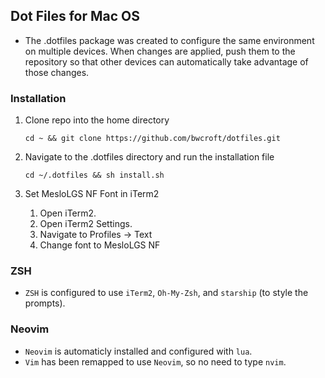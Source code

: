 ## Dot Files for Mac OS
- The .dotfiles package was created to configure the same environment on multiple devices. When changes are applied, push them to the repository so that other devices can automatically take advantage of those changes.

### Installation
1. Clone repo into the home directory

    ```
    cd ~ && git clone https://github.com/bwcroft/dotfiles.git
    ```
3. Navigate to the .dotfiles directory and run the installation file
   
    ```
    cd ~/.dotfiles && sh install.sh
    ```
5. Set MesloLGS NF Font in iTerm2
    1. Open iTerm2.
    2. Open iTerm2 Settings.
    3. Navigate to Profiles -> Text
    4. Change font to MesloLGS NF
    
### ZSH
- ```ZSH``` is configured to use ```iTerm2```, ```Oh-My-Zsh```, and ```starship``` (to style the prompts). 

### Neovim
- ```Neovim``` is automaticly installed and configured with ```lua```. 
- ```Vim``` has been remapped to use ```Neovim```, so no need to type ```nvim```.
